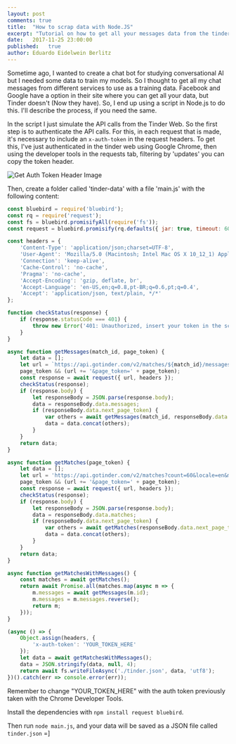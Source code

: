 ```yaml
---
layout: post
comments: true
title:  "How to scrap data with Node.JS"
excerpt: "Tutorial on how to get all your messages data from the tinder in a JSON format"
date:   2017-11-25 23:00:00
published:   true
author: Eduardo Eidelwein Berlitz
---
```


Sometime ago, I wanted to create a chat bot for studying conversational AI but I needed some data to train my models. So I thought to get all my chat messages from different services to use as a training data. Facebook and Google have a option in their site where you can get all your data, but Tinder doesn't (Now they have). So, I end up using a script in Node.js to do this. I'll describe the process, if you need the same.

In the script I just simulate the API calls from the Tinder Web. So the first step is to authenticate the API calls. For this, in each request that is made, it's necessary to include an `x-auth-token` in the request headers. To get this, I've just authenticated in the tinder web using Google Chrome, then using the developer tools in the requests tab, filtering by 'updates' you can copy the token header.

![Get Auth Token Header Image](http://eberlitz.github.io/assets/how-to-get-all-your-messages-data-from-tinder/auth-token.png)

Then, create a folder called 'tinder-data' with a file 'main.js' with the following content:

```js
const bluebird = require('bluebird');
const rq = require('request');
const fs = bluebird.promisifyAll(require('fs'));
const request = bluebird.promisify(rq.defaults({ jar: true, timeout: 60000, gzip: true }));

const headers = {
    'Content-Type': 'application/json;charset=UTF-8',
    'User-Agent': 'Mozilla/5.0 (Macintosh; Intel Mac OS X 10_12_1) AppleWebKit/537.36 (KHTML, like Gecko) Chrome/61.0.3163.100 Safari/537.36',
    'Connection': 'keep-alive',
    'Cache-Control': 'no-cache',
    'Pragma': 'no-cache',
    'Accept-Encoding': 'gzip, deflate, br',
    'Accept-Language': 'en-US,en;q=0.8,pt-BR;q=0.6,pt;q=0.4',
    'Accept': 'application/json, text/plain, */*'
};

function checkStatus(response) {
    if (response.statusCode === 401) {
        throw new Error('401: Unauthorized, insert your token in the script!');
    }
}

async function getMessages(match_id, page_token) {
    let data = [];
    let url = `https://api.gotinder.com/v2/matches/${match_id}/messages?count=100&locale=en`;
    page_token && (url += '&page_token=' + page_token);
    const response = await request({ url, headers });
    checkStatus(response);
    if (response.body) {
        let responseBody = JSON.parse(response.body);
        data = responseBody.data.messages;
        if (responseBody.data.next_page_token) {
            var others = await getMessages(match_id, responseBody.data.next_page_token);
            data = data.concat(others);
        }
    }
    return data;
}

async function getMatches(page_token) {
    let data = [];
    let url = 'https://api.gotinder.com/v2/matches?count=60&locale=en&message=1';
    page_token && (url += '&page_token=' + page_token);
    const response = await request({ url, headers });
    checkStatus(response);
    if (response.body) {
        let responseBody = JSON.parse(response.body);
        data = responseBody.data.matches;
        if (responseBody.data.next_page_token) {
            var others = await getMatches(responseBody.data.next_page_token);
            data = data.concat(others);
        }
    }
    return data;
}

async function getMatchesWithMessages() {
    const matches = await getMatches();
    return await Promise.all(matches.map(async m => {
        m.messages = await getMessages(m.id);
        m.messages = m.messages.reverse();
        return m;
    }));
}

(async () => {
    Object.assign(headers, {
        'x-auth-token': 'YOUR_TOKEN_HERE'
    });
    let data = await getMatchesWithMessages();
    data = JSON.stringify(data, null, 4);
    return await fs.writeFileAsync('./tinder.json', data, 'utf8');
})().catch(err => console.error(err));
```

Remember to change "YOUR_TOKEN_HERE" with the auth token previously taken with the Chrome Developer Tools.

Install the dependencies with `npm install request bluebird`.

Then run `node main.js`, and your data will be saved as a JSON file called `tinder.json` =]